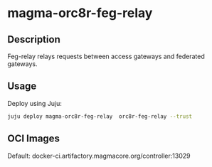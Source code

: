 # magma-orc8r-feg-relay

## Description

Feg-relay relays requests between access gateways and federated gateways.


## Usage
Deploy using Juju:

```bash
juju deploy magma-orc8r-feg-relay  orc8r-feg-relay --trust
```

## OCI Images

Default: docker-ci.artifactory.magmacore.org/controller:13029
